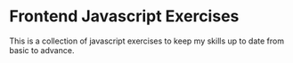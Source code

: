 # Frontend Javascript Exercises

This is a collection of javascript exercises to keep my skills up to date from basic to advance.
